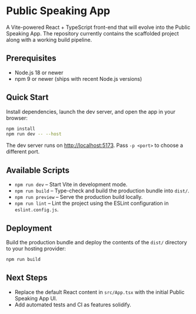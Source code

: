 # Public Speaking App

A Vite-powered React + TypeScript front-end that will evolve into the Public Speaking App. The repository currently contains the scaffolded project along with a working build pipeline.

## Prerequisites

- Node.js 18 or newer
- npm 9 or newer (ships with recent Node.js versions)

## Quick Start

Install dependencies, launch the dev server, and open the app in your browser:

```bash
npm install
npm run dev -- --host
```

The dev server runs on <http://localhost:5173>. Pass `-p <port>` to choose a different port.

## Available Scripts

- `npm run dev` – Start Vite in development mode.
- `npm run build` – Type-check and build the production bundle into `dist/`.
- `npm run preview` – Serve the production build locally.
- `npm run lint` – Lint the project using the ESLint configuration in `eslint.config.js`.

## Deployment

Build the production bundle and deploy the contents of the `dist/` directory to your hosting provider:

```bash
npm run build
```

## Next Steps

- Replace the default React content in `src/App.tsx` with the initial Public Speaking App UI.
- Add automated tests and CI as features solidify.
